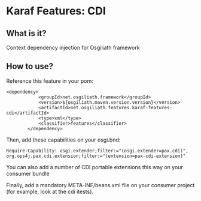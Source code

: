 # Karaf Features: CDI


## What is it?

Context dependency injection for Osgiliath framework

## How to use?

Reference this feature in your pom:
```
<dependency>
			<groupId>net.osgiliath.framework</groupId>
			<version>${osgiliath.maven.version.version}</version>
			<artifactId>net.osgiliath.features.karaf-features-cdi</artifactId>
			<type>xml</type>
			<classifier>features</classifier>
		</dependency>
```

Then, add these capabilities on your osgi.bnd:

```
Require-Capability: osgi.extender;filter:="(osgi.extender=pax.cdi)", org.ops4j.pax.cdi.extension;filter:="(extension=pax-cdi-extension)"
```
You can also add a number of CDI portable extensions this way on your consumer bundle

Finally, add a mandatory META-INF/beans.xml file on your consumer project (for example, look at the cdi itests).

